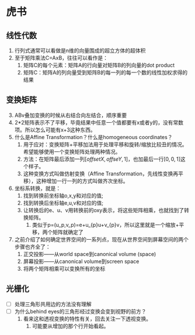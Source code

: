 # 虎书

## 线性代数
1. 行列式通常可以看做是n维的向量围成的超立方体的超体积
2. 至于矩阵乘法C=AxB，往往可以看作是：
   1. 矩阵C的每个元素：矩阵A的行向量对矩阵B的列向量的dot product
   2. 矩阵C：矩阵A的列向量受到矩阵B的每一列的每一个数的线性加权求得的结果
## 变换矩阵
3. ABv叠加变换的时候从右结合向左结合，顺序重要
4. 2*2矩阵表示不了平移，毕竟结果中任意一个值都要有x或者y的，没有常数项。所以怎么可能有x+3这种东西。
5. 什么是Affine Transformation？什么是homogeneous coordinates？
   1. 用于应对：变换矩阵+平移加法用于处理平移和旋转/缩放比较丑的情况。希望能够使用一个变换矩阵处理两种情况。
   2. 方法：在矩阵最后添加一列$[offsetX,offseY,1]$，也加最后一行$[0,0,1]$这个样子。
   3. 这种变换方式叫做仿射变换（Affine Transformation，先线性变换再平移），这种增加一行一列的方式叫做齐次坐标。
6. 坐标系转换，就是：
   1. 找到转换前坐标轴o,x,y和对应的值;
   2. 找到转换后坐标轴e,u,v和对应的值;
   3. 让转换后的e、u、v用转换前的oxy表示，将这些矩阵相乘，也就找到了转换矩阵。 
      1. 类似于p=(u_p,v_p)=e+u_{p}u+v_{p}v，所以这里就是一个缩放+平移，两个矩阵就确定了
7. 之前介绍了如何确定世界空间的一系列点，现在从世界空间到屏幕空间的两个步骤也齐全了：
   1. 正交投影——从world space到canonical volume (space)
   2. 屏幕投影——从canonical volume到screen space
   3. 将两个矩阵相乘可以变换所有的坐标

## 光栅化
- [ ] 处理三角形共用边的方法没有理解
- [ ] 为什么behind eyes的三角形经过变换会变到视野的前方？
   1. 看来这和透视变换的特性有关，回去关注一下透视变换。
      1. 可能要从增加的那个行开始看起。